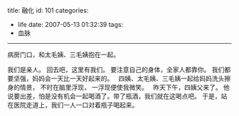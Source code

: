 title: 融化
id: 101
categories:
  - life
date: 2007-05-13 01:32:39
tags:
  - 血脉
---

病房门口，和太毛姨、三毛姨抱在一起。

我们是亲人。
回去吧，这里有我们。
要注意自己的身体，全家人都靠你。
我们都要坚强，妈妈会一天比一天好起来的。
 
四姨、太毛姨、三毛姨一起给妈妈洗头擦身的情景，
不时在脑里浮现，
一浮现便使我微笑。
 
昨天下午，四姨父来了。
他说要出差，怕是没有机会一起喝酒了。带了瓶酒，我们就在这喝点吧。
于是，站在医院走道上，我们一人一口对着瓶子喝起来。
